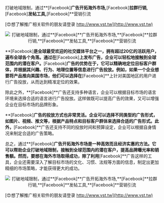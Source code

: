 打破地域限制，通过**[Facebook]**广告开拓海外市场,**[Facebook]**拉群行销,**[Facebook]**发帖工具,**[Facebook]**营销引流

[😍想了解推广相关软件的朋友请登录 http://www.vst.tw](http://www.vst.tw)

 <center><img src="https://vst.tw/MP4/tuiguang/png/5.png" alt="打破地域限制，通过**[Facebook]**广告开拓海外市场,**[Facebook]**拉群行销,**[Facebook]**发帖工具,**[Facebook]**营销引流"></center>

**[Facebook]**是全球最受欢迎的社交媒体平台之一，拥有超过20亿的活跃用户，遍布全球各个角落。通过在**[Facebook]**上发布广告，企业可以轻松地接触到全球范围内的潜在客户。**[Facebook]**广告的优势在于，它可以精确地定位目标客户群体，并根据其兴趣、行为、地理位置等信息进行广告投放。例如，如果一个企业想要将产品推向美国市场，他们可以选择在**[Facebook]**上针对美国地区的用户进行广告投放，从而达到精准定位的效果。

除此之外，**[Facebook]**广告还支持多种语言，企业可以根据目标市场的语言环境来选择合适的语言进行广告投放。这样做既可以提高广告的效果，又可以增强企业在目标市场的品牌形象。

**[Facebook]**广告的投放方式也非常灵活。企业可以选择不同类型的广告形式，如图片、视频、推文等，根据产品特点和目标客户群体来选择合适的广告形式。此外，**[Facebook]**广告还支持不同的投放时间和预算设定，企业可以根据自身情况来制定合适的广告策略。

总之，通过**[Facebook]**广告开拓海外市场是一种高效而且经济实惠的方法。它可以帮助企业打破地域限制，接触到全球范围内的潜在客户，提高品牌曝光率和销售额。然而，要想在海外市场取得成功，除了利用**[Facebook]**广告这样的工具，企业还需要深入了解目标市场的文化、习惯、法规等方面的信息，制定出更加精细的市场策略，才能获得更大的成功。

 <center><img src="https://vst.tw/MP4/tuiguang/png/8.png" alt="打破地域限制，通过**[Facebook]**广告开拓海外市场,**[Facebook]**拉群行销,**[Facebook]**发帖工具,**[Facebook]**营销引流"></center>

[😍想了解推广相关软件的朋友请登录 http://www.vst.tw](http://www.vst.tw)



